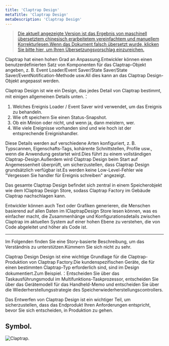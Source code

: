 ```yaml
---
title: 'Claptrap Design'
metaTitle: 'Claptrap Design'
metaDescription: 'Claptrap Design'
---
```


> [Die aktuell angezeigte Version ist das Ergebnis von maschinell übersetztem chinesisch erarbeitetem vereinfachtem und manuellem Korrekturlesen.Wenn das Dokument falsch übersetzt wurde, klicken Sie bitte hier, um Ihren Übersetzungsvorschlag einzureichen.](https://crwd.in/newbeclaptrap)

Claptrap hat einen hohen Grad an Anpassung.Entwickler können einen benutzerdefinierten Satz von Komponenten für das Claptrap-Objekt angeben, z. B. Event Loader/Event Saver/State Saver/State Saver/EventNotification-Methode usw.All dies kann an das Claptrap Design-Objekt angepasst werden.

Claptrap Design ist wie ein Design, das jedes Detail von Claptrap bestimmt, mit einigen allgemeinen Details unten.：

1. Welches Ereignis Loader / Event Saver wird verwendet, um das Ereignis zu behandeln.
2. Wie oft speichern Sie einen Status-Snapshot.
3. Ob ein Minion oder nicht, und wenn ja, dann meistern, wer.
4. Wie viele Ereignisse vorhanden sind und wie hoch ist der entsprechende Ereignishandler.

Diese Details werden auf verschiedene Arten konfiguriert, z. B. Typscannen, Eigenschafts-Tags, kohärente Schnittstellen, Profile usw., wenn die Anwendung gestartet wird.Dies führt zu einem vollständigen Claptrap-Design.Außerdem wird Claptrap Design beim Start auf Angemessenheit überprüft, um sicherzustellen, dass Claptrap Design grundsätzlich verfügbar ist.Es werden keine Low-Level-Fehler wie "Vergessen Sie handler für Ereignis schreiben" angezeigt.

Das gesamte Claptrap Design befindet sich zentral in einem Speicherobjekt wie dem IClaptrap Design Store, sodass Claptrap Factory im Gebäude Claptrap nachschlagen kann.

Entwickler können auch Text oder Grafiken generieren, die Menschen basierend auf allen Daten im IClaptrapDesign Store lesen können, was es einfacher macht, die Zusammenhänge und Konfigurationsdetails zwischen Claptrap im aktuellen System auf einer hohen Ebene zu verstehen, die von Code abgeleitet und höher als Code ist.

---

Im Folgenden finden Sie eine Story-basierte Beschreibung, um das Verständnis zu unterstützen.Kümmern Sie sich nicht zu sehr.

Claptrap Design Design ist eine wichtige Grundlage für die Claptrap-Produktion von Claptrap Factory.Die kundenspezifischen Geräte, die für einen bestimmten Claptrap-Typ erforderlich sind, sind im Design dokumentiert.Zum Beispiel.：Entscheiden Sie über das Taskausführungsmodul im Multifunktions-Taskprozessor, entscheiden Sie über das Gerätemodell für das Handheld-Memo und entscheiden Sie über die Wiederherstellungsstrategie des Speicherwiederherstellungscontrollers.

Das Entwerfen von Claptrap Design ist ein wichtiger Teil, um sicherzustellen, dass das Endprodukt Ihren Anforderungen entspricht, bevor Sie sich entscheiden, in Produktion zu gehen.

## Symbol.

![Claptrap.](/images/claptrap_icons/claptrap_design.svg)
